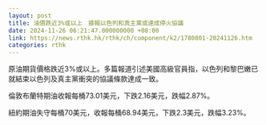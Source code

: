 ```yaml
---
layout: post
title: 油價跌近3%或以上　據報以色列和真主黨或達成停火協議
date: 2024-11-26 06:21:47.000000000 +08:00
link: https://news.rthk.hk/rthk/ch/component/k2/1780801-20241126.htm
categories: rthk
---
```


原油期貨價格跌近3%或以上。多篇報道引述美國高級官員指，以色列和黎巴嫩已就結束以色列及真主黨衝突的協議條款達成一致。

倫敦布蘭特期油收報每桶73.01美元，下跌2.16美元，跌幅2.87%。

紐約期油失守每桶70美元，收報每桶68.94美元，下跌2.3美元，跌幅3.23%。

